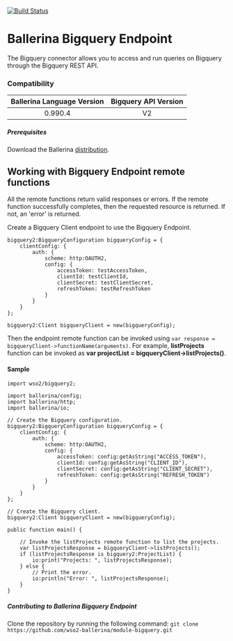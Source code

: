 [![Build Status](https://travis-ci.org/wso2-ballerina/module-bigquery.svg?branch=master)](https://travis-ci.org/wso2-ballerina/module-bigquery)

# Ballerina Bigquery Endpoint

The Bigquery connector allows you to access and run queries on Bigquery through the Bigquery REST API.

### Compatibility

| Ballerina Language Version  | Bigquery API Version |
|:---------------------------:|:--------------------:|
|  0.990.4                    |   V2                 |

##### Prerequisites
Download the Ballerina [distribution](https://ballerina.io/downloads/).

## Working with Bigquery Endpoint remote functions
All the remote functions return valid responses or errors. If the remote function successfully completes, then the requested resource is returned. If not, an 'error' is returned.

Create a Bigquery Client endpoint to use the Bigquery Endpoint.
```ballerina
bigquery2:BigqueryConfiguration bigqueryConfig = {
    clientConfig: {
        auth: {
            scheme: http:OAUTH2,
            config: {
                accessToken: testAccessToken,
                clientId: testClientId,
                clientSecret: testClientSecret,
                refreshToken: testRefreshToken
            }
        }
    }
};

bigquery2:Client bigqueryClient = new(bigqueryConfig);
```
Then the endpoint remote function can be invoked using `var response = bigqueryClient->functionName(arguments)`. For example, **listProjects** function can be invoked as **var projectList = bigqueryClient->listProjects()**.

#### Sample
```ballerina
import wso2/bigquery2;

import ballerina/config;
import ballerina/http;
import ballerina/io;

// Create the Bigquery configuration.
bigquery2:BigqueryConfiguration bigqueryConfig = {
    clientConfig: {
        auth: {
            scheme: http:OAUTH2,
            config: {
                accessToken: config:getAsString("ACCESS_TOKEN"),
                clientId: config:getAsString("CLIENT_ID"),
                clientSecret: config:getAsString("CLIENT_SECRET"),
                refreshToken: config:getAsString("REFRESH_TOKEN")
            }
        }
    }
};

// Create the Bigquery client.
bigquery2:Client bigqueryClient = new(bigqueryConfig);

public function main() {

    // Invoke the listProjects remote function to list the projects.
    var listProjectsResponse = bigqueryClient->listProjects();
    if (listProjectsResponse is bigquery2:ProjectList) {
        io:print("Projects: ", listProjectsResponse);
    } else {
        // Print the error.
        io:println("Error: ", listProjectsResponse);
    }
}
```

##### Contributing to Ballerina Bigquery Endpoint
Clone the repository by running the following command:
`git clone https://github.com/wso2-ballerina/module-bigquery.git`